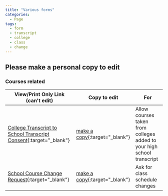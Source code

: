 ```yaml
---
title: "Various forms"
categories:
  - Page
tags:
  - form
  - transcript
  - college
  - class
  - change
---
```

## Please make a personal copy to edit
### Courses related

| View/Print Only Link (can't edit)| Copy to edit | For       |
| -------------------------------------------------- | -----------------------------| ----------|
| [College Transcript to School Transcript Consent](https://docs.google.com/document/d/1vtlh3F2uew5CaxQlTsUyiIFlRfK76ASTg0NfwQ1q3qY/edit?usp=sharing){:target="_blank"} | [make a copy](https://docs.google.com/document/d/1vtlh3F2uew5CaxQlTsUyiIFlRfK76ASTg0NfwQ1q3qY/copy){:target="_blank"}  | Allow courses taken from colleges added to your high school transcript |
| [School Course Change Request](https://docs.google.com/document/d/1Eu6woovJQ2AaNtUfWYuLvd6tesH1ZPExL2f8w8EziR8/edit?usp=sharing){:target="_blank"} | [make a copy](https://docs.google.com/document/d/1Eu6woovJQ2AaNtUfWYuLvd6tesH1ZPExL2f8w8EziR8/copy){:target="_blank"}  | Ask for class schedule changes |
